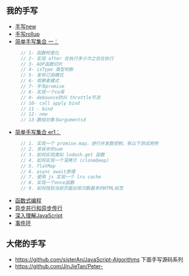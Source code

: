 ## 我的手写
- [手写new](./01.new/)
- [手写rollup](./16.myrollup/)
- [简单手写集合 一：](./集合手写一.js)
  ```js
    // 1- 函数柯里化
    // 2- 实现 after 在执行多少次之后在执行
    // 3- AOP函数切片
    // 4- isType 类型判断
    // 5- 发布订阅模式
    // 6- 观察者模式
    // 7- 手写promise
    // 8- 实现一个co库
    // 9- debounce防抖 throttle节流
    // 10- call apply bind
    // 11 - bind
    // 12- new
    // 13-数组对象与argumentsd
  ```
- [简单手写集合 er1：](./集合手写二.js)
  ```js
    // 1. 实现一个 promise.map，进行并发数控制，有以下测试用例
    // 2. 求异步的sum
    // 3. 如何实现类似 lodash.get 函数
    // 4. 如何实现一个深拷贝 (cloneDeep)
    // 5. flatMap
    // 6. async await原理
    // 7. 使用 js 实现一个 lru cache
    // 8. 实现一个once函数
    // 9. 如何找到当前页面出现次数最多的HTML标签
  ```
- [函数式编程](./函数式编程.js)
- [异步并行和异步传行](./异步并行和异步传行.js)
- [深入理解JavaScript](./深入理解JavaScript.js)
- [事件环](./eventLoop.html)
## 大佬的手写
- https://github.com/sisterAn/JavaScript-Algorithms 下面手写源码系列
- https://github.com/JinJieTan/Peter-
